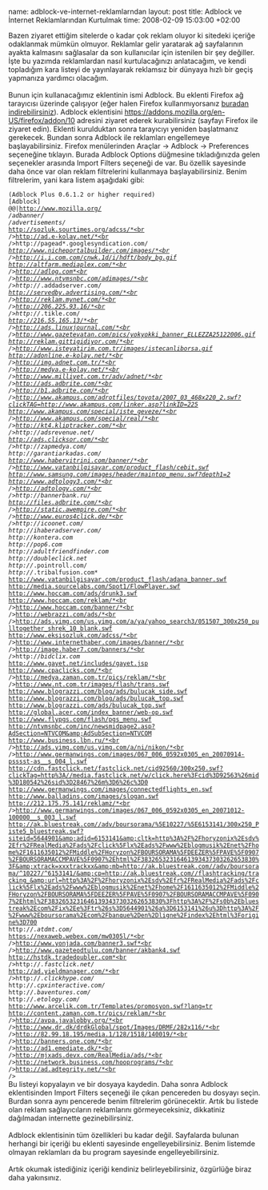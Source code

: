 name: adblock-ve-internet-reklamlarndan
layout: post
title: Adblock ve İnternet Reklamlarından Kurtulmak
time: 2008-02-09 15:03:00 +02:00

Bazen ziyaret ettiğim sitelerde o kadar çok reklam oluyor ki sitedeki içeriğe odaklanmak mümkün olmuyor. Reklamlar gelir yaratarak ağ sayfalarının ayakta kalmasını sağlasalar da son kullanıcılar için istenilen bir şey değiller. İşte bu yazımda reklamlardan nasıl kurtulacağınızı anlatacağım, ve kendi topladığım kara listeyi de yayınlayarak reklamsız bir dünyaya hızlı bir geçiş yapmanıza yardımcı olacağım.<br /><br />Bunun için kullanacağımız eklentinin ismi Adblock. Bu eklenti Firefox ağ tarayıcısı üzerinde çalışıyor (eğer halen Firefox kullanmıyorsanız <a href="http://www.mozilla-europe.org/tr/products/firefox/">buradan indirebilirsiniz</a>). Adblock eklentisini <a href="https://addons.mozilla.org/en-US/firefox/addon/10">https://addons.mozilla.org/en-US/firefox/addon/10</a> adresini ziyaret ederek kurabilirsiniz (sayfayı Firefox ile ziyaret edin). Eklenti kurulduktan sonra tarayıcıyı yeniden başlatmanız gerekecek. Bundan sonra Adblock ile reklamları engellemeye başlayabilirsiniz. Firefox menülerinden Araçlar -> Adblock -> Preferences seçeneğine tıklayın. Burada Adblock Options düğmesine tıkladığınızda gelen seçenekler arasında Import Filters seçeneği de var. Bu özellik sayesinde daha önce var olan reklam filtrelerini kullanmaya başlayabilirsiniz. Benim filtrelerim, yani kara listem aşağıdaki gibi:<br /><code><br />(Adblock Plus 0.6.1.2 or higher required) [Adblock]<br />@@|http://www.mozilla.org/<br />*/adbanner/*<br />*/advertisements/*<br />http://sozluk.sourtimes.org/adcss/*<br />http://ad.e-kolay.net/*<br />http://pagead*.googlesyndication.com/*<br />http://www.nicheportalbuilder.com/images/*<br />http://i.i.com.com/cnwk.1d/i/hdft/body_bg.gif<br />http://altfarm.mediaplex.com/*<br />http://adlog.com*<br />http://www.ntvmsnbc.com/adimages/*<br />http://*.addadserver.com/*<br />http://servedby.advertising.com/*<br />http://reklam.mynet.com/*<br />http://206.225.93.16/*<br />http://*.tikle.com/*<br />http://216.55.165.13/*<br />http://ads.linuxjournal.com/*<br />http://www.gazetevatan.com/pics/yokyokki_banner_ELLEZZA25122006.gif<br />http://reklam.gittigidiyor.com/*<br />http://www.isteyatirim.com.tr/images/istecanliborsa.gif<br />http://adonline.e-kolay.net/*<br />http://img.adnet.com.tr/*<br />http://medya.e-kolay.net/*<br />http://www.milliyet.com.tr/adv/adnet/*<br />http://ads.adbrite.com/*<br />http://b1.adbrite.com/*<br />http://www.akampus.com/adrotfiles/toyota/2007_03_468x220_2.swf?clickTAG=http://www.akampus.com/linker.asp?linkID=225<br />http://www.akampus.com/special/iste_geveze/*<br />http://www.akampus.com/special/real/*<br />http://kt4.kliptracker.com/*<br />http://*adsrevenue.net/*<br />http://ads.clicksor.com/*<br />http://*zapmedya.com/*<br />http://*garantiarkadas.com/*<br />http://www.habervitrini.com/banner/*<br />http://www.vatanbilgisayar.com/product_flash/cebit.swf<br />http://www.samsung.com/images/header/maintop_menu.swf?depth1=2<br />http://www.adtology3.com/*<br />http://adtology.com/*<br />http://*bannerbank.ru/*<br />http://files.adbrite.com/*<br />http://static.awempire.com/*<br />http://www.euros4click.de/*<br />http://*icoonet.com/*<br />http://*ihaberadserver.com/*<br />http://*kontera.com*<br />http://*pop6.com*<br />http://*adultfriendfinder.com*<br />http://*doubleclick.net*<br />http://*.pointroll.com/*<br />http://*.tribalfusion.com*<br />http://www.vatanbilgisayar.com/product_flash/adana_banner.swf<br />http://media.sourcelabs.com/Spot1/FlowPlayer.swf<br />http://www.hoccam.com/ads/drunk3.swf<br />http://www.hoccam.com/reklam/*<br />http://www.hoccam.com/banner/*<br />http://webrazzi.com/ads/*<br />http://ads.yimg.com/us.yimg.com/a/ya/yahoo_search3/051507_300x250_pulltogether_shrek_10_blank.swf<br />http://www.eksisozluk.com/adcss/*<br />http://www.internethaber.com/images/banner/*<br />http://image.haber7.com/banners/*<br />http://*bidclix.com*<br />http://www.gayet.net/includes/gayet.jsp<br />http://www.cpaclicks.com/*<br />http://medya.zaman.com.tr/pics/reklam/*<br />http://www.nt.com.tr/images/flash/trans.swf<br />http://www.blograzzi.com/blog/ads/bulucak_side.swf<br />http://www.blograzzi.com/blog/ads/bulucak_top.swf<br />http://www.blograzzi.com/ads/bulucak_top.swf<br />http://global.acer.com/index_banner/web-op.swf<br />http://www.flypgs.com/flash/pgs_menu.swf<br />http://ntvmsnbc.com/inc/newsmidpage2.asp?AdSection=NTVCOM&amp;AdSubSection=NTVCOM<br />http://www.business.lbn.ru/*<br />http://ads.yimg.com/us.yimg.com/a/ni/nikon/*<br />http://www.germanwings.com/images/067_006_0592x0305_en_20070914-psssst-as__s_004_l.swf<br />http://cdn.fastclick.net/fastclick.net/cid92560/300x250.swf?clickTag=http%3A//media.fastclick.net/w/click.here%3Fcid%3D92563%26mid%3D180542%26sid%3D28467%26m%3D6%26c%3D0<br />http://www.germanwings.com/images/connectedflights_en.swf<br />http://www.balladins.com/images/slogan.swf<br />http://212.175.75.141/reklamz/*<br />http://www.germanwings.com/images/067_006_0592x0305_en_20071012-100000__s_003_l.swf<br />http://ak.bluestreak.com//adv/boursorama/%5E10227/%5E6153141/300x250_Piste5_bluestreak.swf?siteid=5644901&amp;adid=6153141&amp;cltk=http%3A%2F%2Fhoryzonix%2Esdv%2Efr%2FRealMedia%2Fads%2Fclick%5Flx%2Eads%2Fwww%2Eblogmusik%2Enet%2Fhome%2F1611635012%2FMiddle%2FHoryzon%2FBOURSORAMA%5FDEEZER%5FPAVE%5F0907%2FBOURSORAMACCMPAVE%5F0907%2Ehtml%2F38326532316461393437303262653830%3F&amp;xtrack=xxxtrackxx&amp;mb=http://ak.bluestreak.com//adv/boursorama/^10227/^6153141/&amp;cp=http://ak.bluestreak.com//flashtracking/tracking_&amp;url=http%3A%2F%2Fhoryzonix%2Esdv%2Efr%2FRealMedia%2Fads%2Fclick%5Flx%2Eads%2Fwww%2Eblogmusik%2Enet%2Fhome%2F1611635012%2FMiddle%2FHoryzon%2FBOURSORAMA%5FDEEZER%5FPAVE%5F0907%2FBOURSORAMACCMPAVE%5F0907%2Ehtml%2F38326532316461393437303262653830%3Fhttp%3A%2F%2Fs0b%2Ebluestreak%2Ecom%2Fix%2Ee%3Ftr%26s%3D5644901%26a%3D6153141%26u%3Dhttp%3A%2F%2Fwww%2Eboursorama%2Ecom%2Fbanque%2Den%2Dligne%2Findex%2Ehtml%3Forigine%3D700<br />http://*.atdmt.com/*<br />https://nexaweb.webex.com/mw0305l/*<br />http://www.yonjada.com/banner3.swf*<br />http://www.gazeteodtulu.com/banner/akbank4.swf<br />http://hstdk.tradedoubler.com*<br />http://*.fastclick.net/*<br />http://ad.yieldmanager.com/*<br />http://*.clickhype.com/*<br />http://*.cpxinteractive.com/*<br />http://*.baventures.com/*<br />http://*.etology.com/*<br />http://www.arcelik.com.tr/Templates/promosyon.swf?lang=tr<br />http://content.zaman.com.tr/pics/reklam/*<br />http://avpa.javalobby.org/*<br />http://www.dr.dk/drdkGlobal/spot/Images/DRMF/282x116/*<br />http://82.99.18.195/media.1/128/1518/140019/*<br />http://banners.one.com/*<br />http://ad1.emediate.dk/*<br />http://mjxads.devx.com/RealMedia/ads/*<br />http://network.business.com/hooprograms/*<br />http://ad.adtegrity.net/*<br /></code><br />Bu listeyi kopyalayın ve bir dosyaya kaydedin. Daha sonra Adblock eklentisinden Import Filters seçeneği ile çıkan pencereden bu dosyayı seçin. Burdan sonra aynı pencerede benim filtrelerim görünecektir. Artık bu listede olan reklam sağlayıcıların reklamlarını görmeyeceksiniz, dikkatiniz dağılmadan internette gezinebilirsiniz.<br /><br />Adblock eklentisinin tüm özellikleri bu kadar değil. Sayfalarda bulunan herhangi bir içeriği bu eklenti sayesinde engelleyebilirsiniz. Benim listemde olmayan reklamları da bu program sayesinde engelleyebilirsiniz.<br /><br />Artık okumak istediğiniz içeriği kendiniz belirleyebilirsiniz, özgürlüğe biraz daha yakınsınız.
